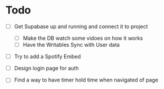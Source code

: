 # Todo
- [ ] Get Supabase up and running and connect it to project
     - [ ] Make the DB watch some vidoes on how it works
     - [ ] Have the Writables Sync with User data

- [ ] Try to add a Spotify Embed

- [ ] Design login page for auth

- [ ] Find a way to have timer hold time when navigated of page